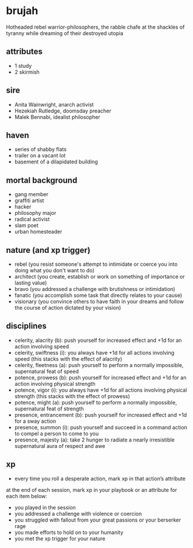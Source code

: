 
# brujah

Hotheaded rebel warrior-philosophers, the rabble chafe at the shackles of tyranny while dreaming of their destroyed utopia

## attributes

- 1 study
- 2 skirmish

## sire

- Anita Wainwright, anarch activist
- Hezekiah Rutledge, doomsday preacher
- Malek Bennabi, idealist philosopher

## haven

- series of shabby flats
- trailer on a vacant lot
- basement of a dilapidated building

## mortal background

- gang member
- graffiti artist
- hacker
- philosophy major
- radical activist
- slam poet
- urban homesteader

## nature (and xp trigger)

- rebel (you resist someone's attempt to intimidate or coerce you into doing what you don't want to do)
- architect (you create, establish or work on something of importance or lasting value)
- bravo (you addressed a challenge with brutishness or intimidation)
- fanatic (you accomplish some task that directly relates to your cause)
- visionary (you convince others to have faith in your dreams and follow the course of action dictated by your vision)

## disciplines

- celerity, alacrity (b): push yourself for increased effect and +1d for an action involving speed
- celerity, swiftness (i): you always have +1d for all actions involving speed (this stacks with the effect of alacrity)
- celerity, fleetness (a): push yourself to perform a normally impossible, supernatural feat of speed
- potence, prowess (b): push yourself for increased effect and +1d for an action involving physical strength
- potence, vigor (i): you always have +1d for all actions involving physical strength (this stacks with the effect of prowess)
- potence, might (a): push yourself to perform a normally impossible, supernatural feat of strength
- presence, entrancement (b): push yourself for increased effect and +1d for a sway action
- presence, summon (i): push yourself and succeed in a command action to compel a person to come to you
- presence, majesty (a): take 2 hunger to radiate a nearly irresistible supernatural aura of respect and awe

## xp

- every time you roll a desperate action, mark xp in that action’s attribute

at the end of each session, mark xp in your playbook or an attribute for each item below:

- you played in the session
- you addressed a challenge with violence or coercion
- you struggled with fallout from your great passions or your berserker rage
- you made efforts to hold on to your humanity
- you met the xp trigger for your nature
